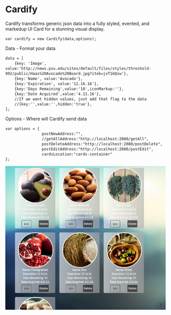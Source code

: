 # Cardify
Cardify transforms generic json data into a fully styled, evented, and markedup UI Card for a stunning visual display. 

```
var cardify = new Cardify(data,options);
```

Data - Format your data
```
data = [
    {key: 'Image', value:'http://news.psu.edu/sites/default/files/styles/threshold-992/public/Haas%20Avocado%20Board.jpg?itok=jvT1kQsw'},
    {key:'Name', value:'Avocado'},
    {key:'Expiration', value:'12.16.16'},
    {key:'Days Remaining',value:'10',iconMarkup:''},
    {key:'Date Acquired',value:'4.11.16'},
    //If we want hidden values, just add that flag to the data
    //{key:'',value:'',hidden:'true'},
];
```

Options - Where will Cardify send data
``` 
var options = {
                postNewAddress:"",
                //getAllAddress:"http://localhost:2080/getAll",
                postDeleteAddress:"http://localhost:2080/postDelete",
                postEditAddress:"http://localhost:2080/postEdit",
                cardsLocation:"cards-container"
};
```
![alt text](https://github.com/Logicium/Cardify/blob/master/Cardify/Cardify%20Alpha.PNG "Pager Demo image")

